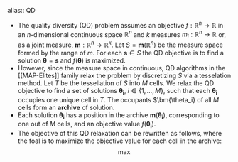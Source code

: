 alias:: QD

- The quality diversity (QD) problem assumes an objective $f : \mathbb{R}^n \to \mathbb{R}$ in an $n$-dimensional continuous space $\mathbb{R}^n$ and $k$ measures $m_i : \mathbb{R}^n \to \mathbb{R}$ or, as a joint measure, $\bm{m}: \mathbb{R}^n \to \mathbb{R}^k$. Let $S = \bm{m}(\mathbb{R}^n)$ be the measure space formed by the range of $m$. For each $\bm{s} \in S$ the QD objective is to find a solution $\bm{\theta} = \bm{s}$ and $f(\bm{\theta})$ is maximized.
- However, since the measure space in continuous, QD algorithms in the [[MAP-Elites]] family relax the problem by discretizing $S$ via a tesselation method. Let $T$ be the tessellation of $S$ into $M$ cells. We relax the QD objective to find a set of solutions $\bm{\theta_i}$, $i \in \{1, \dots, M\}$, such that each $\bm{\theta_i}$ occupies one unique cell in $T$. The occupants $\bm{\theta_i} of all $M$ cells form an **archive** of solution.
- Each solution $\bm{\theta_i}$ has a position in the archive $\bm{m}(\bm{\theta_i})$, corresponding to one out of $M$ cells, and an objective value $f(\bm{\theta_i})$.
- The objective of this QD relaxation can be rewritten as follows, where the foal is to maximize the objective value for each cell in the archive:
  $$
  \max
  $$